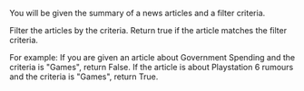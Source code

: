 You will be given the summary of a news articles and a filter criteria.

Filter the articles by the criteria. Return true if the article matches the filter criteria.

For example: If you are given an article about Government Spending and the criteria is "Games", return False. If the article is about Playstation 6 rumours and the criteria is "Games", return True.
